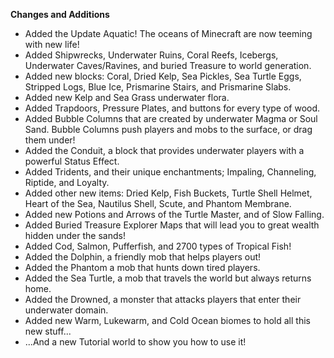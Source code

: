 **Changes and Additions**

- Added the Update Aquatic! The oceans of Minecraft are now teeming with new life! 
- Added Shipwrecks, Underwater Ruins, Coral Reefs, Icebergs, Underwater Caves/Ravines, and buried Treasure to world generation. 
- Added new blocks: Coral, Dried Kelp, Sea Pickles, Sea Turtle Eggs, Stripped Logs, Blue Ice, Prismarine Stairs, and Prismarine Slabs. 
- Added new Kelp and Sea Grass underwater flora. 
- Added Trapdoors, Pressure Plates, and buttons for every type of wood. 
- Added Bubble Columns that are created by underwater Magma or Soul Sand. Bubble Columns push players and mobs to the surface, or drag them under! 
- Added the Conduit, a block that provides underwater players with a powerful Status Effect.
- Added Tridents, and their unique enchantments; Impaling, Channeling, Riptide, and Loyalty. 
- Added other new items: Dried Kelp, Fish Buckets, Turtle Shell Helmet, Heart of the Sea, Nautilus Shell, Scute, and Phantom Membrane. 
- Added new Potions and Arrows of the Turtle Master, and of Slow Falling. 
- Added Buried Treasure Explorer Maps that will lead you to great wealth hidden under the sands! 
- Added Cod, Salmon, Pufferfish, and 2700 types of Tropical Fish! 
- Added the Dolphin, a friendly mob that helps players out! 
- Added the Phantom a mob that hunts down tired players. 
- Added the Sea Turtle, a mob that travels the world but always returns home. 
- Added the Drowned, a monster that attacks players that enter their underwater domain. 
- Added new Warm, Lukewarm, and Cold Ocean biomes to hold all this new stuff... 
- ...And a new Tutorial world to show you how to use it! 